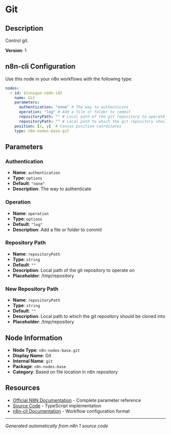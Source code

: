 # Git

## Description

Control git.

**Version**: 1

## n8n-cli Configuration

Use this node in your n8n workflows with the following type:

```yaml
nodes:
  - id: ${unique-node-id}
    name: Git
    parameters:
      authentication: "none" # The way to authenticate
      operation: "log" # Add a file or folder to commit
      repositoryPath: "" # Local path of the git repository to operate on
      repositoryPath: "" # Local path to which the git repository should be cloned into
    position: [x, y]  # Canvas position coordinates
    type: n8n-nodes-base.git
```

## Parameters

### Authentication

- **Name**: `authentication`
- **Type**: `options`
- **Default**: `"none"`
- **Description**: The way to authenticate

### Operation

- **Name**: `operation`
- **Type**: `options`
- **Default**: `"log"`
- **Description**: Add a file or folder to commit

### Repository Path

- **Name**: `repositoryPath`
- **Type**: `string`
- **Default**: `""`
- **Description**: Local path of the git repository to operate on
- **Placeholder**: /tmp/repository

### New Repository Path

- **Name**: `repositoryPath`
- **Type**: `string`
- **Default**: `""`
- **Description**: Local path to which the git repository should be cloned into
- **Placeholder**: /tmp/repository


## Node Information

- **Node Type**: `n8n-nodes-base.git`
- **Display Name**: Git
- **Internal Name**: `git`
- **Package**: `n8n-nodes-base`
- **Category**: Based on file location in n8n repository

## Resources

- [Official N8N Documentation](https://docs.n8n.io/integrations/builtin/core-nodes/n8n-nodes-base.git/) - Complete parameter reference
- [Source Code](https://github.com/n8n-io/n8n/blob/master/packages/nodes-base/nodes/Git/Git.node.ts) - TypeScript implementation
- [n8n-cli Documentation](https://github.com/edenreich/n8n-cli) - Workflow configuration format

---
*Generated automatically from n8n 1 source code*
